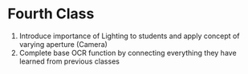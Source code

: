 # Fourth Class
1. Introduce importance of Lighting to students and apply concept of varying aperture (Camera)
2. Complete base OCR function by connecting everything they have learned from previous classes
